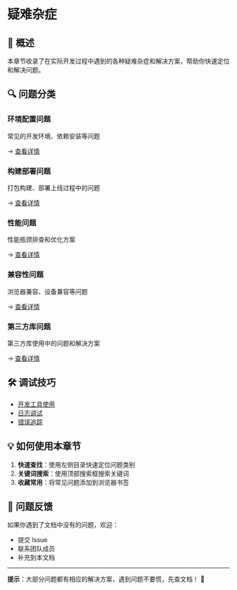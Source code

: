# 疑难杂症

## 📌 概述

本章节收录了在实际开发过程中遇到的各种疑难杂症和解决方案，帮助你快速定位和解决问题。

## 🔍 问题分类

### 环境配置问题

常见的开发环境、依赖安装等问题

→ [查看详情](./environment)

### 构建部署问题

打包构建、部署上线过程中的问题

→ [查看详情](./build-deploy)

### 性能问题

性能瓶颈排查和优化方案

→ [查看详情](./performance-issues)

### 兼容性问题

浏览器兼容、设备兼容等问题

→ [查看详情](./compatibility)

### 第三方库问题

第三方库使用中的问题和解决方案

→ [查看详情](./third-party)

## 🛠️ 调试技巧

- [开发工具使用](./devtools)
- [日志调试](./debugging-logs)
- [错误追踪](./error-tracking)

## 💡 如何使用本章节

1. **快速查找**：使用左侧目录快速定位问题类别
2. **关键词搜索**：使用顶部搜索框搜索关键词
3. **收藏常用**：将常见问题添加到浏览器书签

## 📝 问题反馈

如果你遇到了文档中没有的问题，欢迎：

- 提交 Issue
- 联系团队成员
- 补充到本文档

---

**提示**：大部分问题都有相应的解决方案，遇到问题不要慌，先查文档！ 💪
